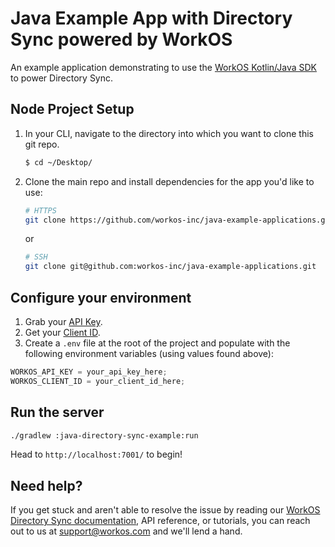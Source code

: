 # Java Example App with Directory Sync powered by WorkOS

An example application demonstrating to use the [WorkOS Kotlin/Java SDK](https://github.com/workos-inc/workos-kotlin) to power Directory Sync.

## Node Project Setup

1. In your CLI, navigate to the directory into which you want to clone this git repo.

   ```bash
   $ cd ~/Desktop/
   ```

2. Clone the main repo and install dependencies for the app you'd like to use:

   ```bash
   # HTTPS
   git clone https://github.com/workos-inc/java-example-applications.git
   ```

   or

   ```bash
   # SSH
   git clone git@github.com:workos-inc/java-example-applications.git
   ```

## Configure your environment

1. Grab your [API Key](https://dashboard.workos.com/api-keys).
2. Get your [Client ID](https://dashboard.workos.com/configuration).
3. Create a `.env` file at the root of the project and populate with the
   following environment variables (using values found above):

```typescript
WORKOS_API_KEY = your_api_key_here;
WORKOS_CLIENT_ID = your_client_id_here;
```

## Run the server

```sh
./gradlew :java-directory-sync-example:run
```

Head to `http://localhost:7001/` to begin!

## Need help?

If you get stuck and aren't able to resolve the issue by reading our [WorkOS Directory Sync documentation](https://workos.com/docs/directory-sync/guide/introduction), API reference, or tutorials, you can reach out to us at support@workos.com and we'll lend a hand.
